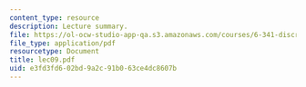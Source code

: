 ```yaml
---
content_type: resource
description: Lecture summary.
file: https://ol-ocw-studio-app-qa.s3.amazonaws.com/courses/6-341-discrete-time-signal-processing-fall-2005/e3fd3fd602bd9a2c91b063ce4dc8607b_lec09.pdf
file_type: application/pdf
resourcetype: Document
title: lec09.pdf
uid: e3fd3fd6-02bd-9a2c-91b0-63ce4dc8607b
---
```

